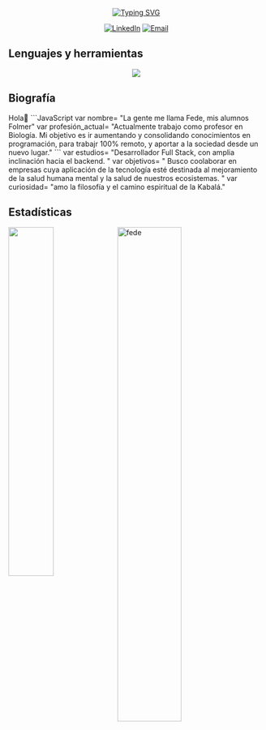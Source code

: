 <p align="center"> 
<a href="https://git.io/typing-svg"><img src="https://readme-typing-svg.demolab.com?font=Fira+Code&size=22&pause=1000&color=35AC08&center=true&vCenter=true&random=false&width=435&lines=Full+stack+developer;+Breaking+limits...;Back-end++%F0%9F%92%9A" alt="Typing SVG" /></a>
</p>
<p align="center">    
    <a href="https://www.linkedin.com/in/federico-folmer-356130191/"><img alt="LinkedIn" title="LinkedIn" src="https://custom-icon-badges.demolab.com/badge/-LinkedIn-231b2e?style=for-the-badge&logoColor=238012&logo=LinkedIn"/></a>
    <a href="mailto:fedefolmer00@gmail.com"><img src="https://custom-icon-badges.demolab.com/badge/-Email-231b2e?style=for-the-badge&logoColor=238012&logo=gmail" alt="Email"></a>
</p>

<summary><h2>Lenguajes y herramientas</h2></summary> 
<p align="center">
  <a href="https://skillicons.dev">
    <img src="https://skillicons.dev/icons?i=javascript,nodejs,express,mongodb,docker,postman,git,github,react,html,css,vscode&perline=9" />
  </a>
</p>

<summary><h2>Biografía</h2></summary> 
Hola👋
```JavaScript
var nombre= "La gente me llama Fede, mis alumnos Folmer"
var profesión_actual= "Actualmente trabajo como profesor en Biología. Mi objetivo es ir aumentando y consolidando conocimientos en programación, para trabajr 100% remoto, y aportar a la sociedad desde un nuevo lugar."
```
var estudios= "Desarrollador Full Stack, con amplia inclinación hacia el backend. "
var objetivos= " Busco coolaborar en empresas cuya aplicación de la tecnología esté destinada al mejoramiento de la salud humana mental y la salud de nuestros ecosistemas. "
var curiosidad= "amo la filosofía y el camino espiritual de la Kabalá."


<summary><h2>Estadísticas </h2></summary>
<a href="https://github.com/micromundofede22/github-readme-stats"><img align="left" width="42%" src="https://github-readme-stats.vercel.app/api/top-langs/?username=micromundofede22&layout=compact&theme=transparent" /></a>
<img width="50%" src="https://github-readme-streak-stats.herokuapp.com/?user=micromundofede22&theme=tokyonight" alt="fede" />
